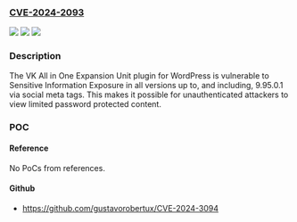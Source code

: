### [CVE-2024-2093](https://cve.mitre.org/cgi-bin/cvename.cgi?name=CVE-2024-2093)
![](https://img.shields.io/static/v1?label=Product&message=VK%20All%20in%20One%20Expansion%20Unit&color=blue)
![](https://img.shields.io/static/v1?label=Version&message=*%3C%3D%209.95.0.1%20&color=brighgreen)
![](https://img.shields.io/static/v1?label=Vulnerability&message=CWE-200%20Information%20Exposure&color=brighgreen)

### Description

The VK All in One Expansion Unit plugin for WordPress is vulnerable to Sensitive Information Exposure in all versions up to, and including, 9.95.0.1 via social meta tags. This makes it possible for unauthenticated attackers to view limited password protected content.

### POC

#### Reference
No PoCs from references.

#### Github
- https://github.com/gustavorobertux/CVE-2024-3094

